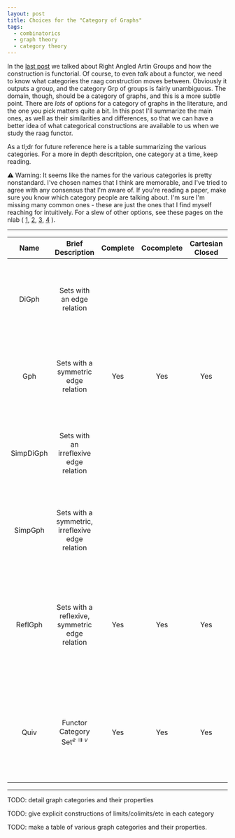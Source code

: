 ```yaml
---
layout: post
title: Choices for the "Category of Graphs"
tags:
  - combinatorics
  - graph theory
  - category theory
---
```


In the [last post](/2020/08/16/raag-defn) we talked about 
Right Angled Artin Groups and how the construction is functorial.
Of course, to even _talk_ about a functor, we need to know what categories
the raag construction moves between. Obviously it outputs a group, and the
category $\mathsf{Grp}$ of groups is fairly unambiguous. The domain, though,
should be a category of graphs, and this is a more subtle point. There are 
_lots_ of options for a category of graphs in the literature, and the one
you pick matters quite a bit. In this post I'll summarize the main ones,
as well as their similarities and differences, so that we can have a better
idea of what categorical constructions are available to us when we study
the raag functor.

As a tl;dr for future reference here is a table summarizing the various
categories. For a more in depth descritpion, one category at a time, 
keep reading. 

⚠ Warning: It seems like the names for the various categories is pretty 
nonstandard. I've chosen names that I think are memorable, and I've tried to
agree with any consensus that I'm aware of. If you're reading a paper, make
sure you know which category people are talking about. I'm sure I'm missing
many common ones - these are just the ones that I find myself reaching for
intuitively. For a slew of other options, see these pages on the nlab
(
[1](https://ncatlab.org/nlab/show/graph),
[2](https://ncatlab.org/nlab/show/category+of+simple+graphs),
[3](https://ncatlab.org/nlab/show/digraph),
[4](https://ncatlab.org/nlab/show/directed+graph)
).

---

| Name                 | Brief Description                                       | Complete | Cocomplete | Cartesian Closed | Subobject Classifier  | Remarks                                                                                                  |
| :---:                | :---:                                                   | :---:    | :---:      | :---:            | :---:                 | :---:                                                                                                    |
| $\mathsf{DiGph}$     | Sets with an edge relation                              |          |            |                  |                       | A good category for directed graphs. Keep in mind this allows self loops!                                |
| $\mathsf{Gph}$       | Sets with a symmetric edge relation                     | Yes      | Yes        | Yes              | Only for strong monos | My preferred category of graphs. Keep in mind this allows self loops too!                                |
| $\mathsf{SimpDiGph}$ | Sets with an irreflexive edge relation                  |          |            |                  |                       | This is what most people are talking about when they discuss "directed graphs"                           |
| $\mathsf{SimpGph}$   | Sets with a symmetric, irreflexive edge relation        |          |            |                  |                       | This is what most people are talking about when they discuss "graphs"                                    |
| $\mathsf{ReflGph}$   | Sets with a reflexive, symmetric edge relation          | Yes      | Yes        | Yes              | Only for strong monos | This category handles graph minors elegantly, at the cost of sometimes allowing more homs than we'd like |
| $\mathsf{Quiv}$      | Functor Category $\mathsf{Set}^{e \rightrightarrows v}$ | Yes      | Yes        | Yes              | Yes                   | This category is of directed multi-graphs, allowing self loops. It is a fully fledged topos              |

---


TODO: detail graph categories and their properties

TODO: give explicit constructions of limits/colimits/etc in each category

TODO: make a table of various graph categories and their properties. 

